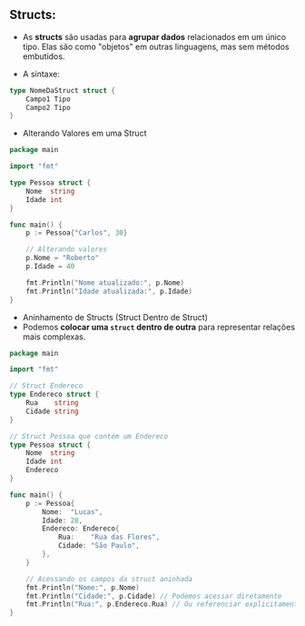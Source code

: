 ## Structs:
- As **structs** são usadas para **agrupar dados** relacionados em um único tipo. Elas são como "objetos" em outras linguagens, mas sem métodos embutidos.  

- A sintaxe:  
```go
type NomeDaStruct struct {
    Campo1 Tipo
    Campo2 Tipo
}
```


- Alterando Valores em uma Struct
```go
package main

import "fmt"

type Pessoa struct {
    Nome  string
    Idade int
}

func main() {
    p := Pessoa{"Carlos", 30}

    // Alterando valores
    p.Nome = "Roberto"
    p.Idade = 40

    fmt.Println("Nome atualizado:", p.Nome)
    fmt.Println("Idade atualizada:", p.Idade)
}
```


- Aninhamento de Structs (Struct Dentro de Struct)
- Podemos **colocar uma `struct` dentro de outra** para representar relações mais complexas.  

```go
package main

import "fmt"

// Struct Endereco
type Endereco struct {
    Rua    string
    Cidade string
}

// Struct Pessoa que contém um Endereco
type Pessoa struct {
    Nome  string
    Idade int
    Endereco
}

func main() {
    p := Pessoa{
        Nome:  "Lucas",
        Idade: 28,
        Endereco: Endereco{
            Rua:    "Rua das Flores",
            Cidade: "São Paulo",
        },
    }

    // Acessando os campos da struct aninhada
    fmt.Println("Nome:", p.Nome)
    fmt.Println("Cidade:", p.Cidade) // Podemos acessar diretamente
    fmt.Println("Rua:", p.Endereco.Rua) // Ou referenciar explicitamente
}
```